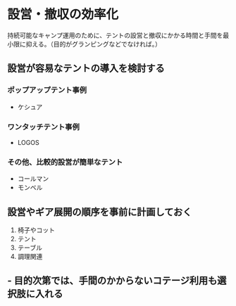 # 設営・撤収の効率化

持続可能なキャンプ運用のために、テントの設営と撤収にかかる時間と手間を最小限に抑える。（目的がグランピングなどでなければ。）

## 設営が容易なテントの導入を検討する

### ポップアップテント事例

- ケシュア

### ワンタッチテント事例

- LOGOS

### その他、比較的設営が簡単なテント

- コールマン
- モンベル

## 設営やギア展開の順序を事前に計画しておく

1. 椅子やコット
2. テント
3. テーブル
4. 調理関連

## - 目的次第では、手間のかからないコテージ利用も選択肢に入れる
